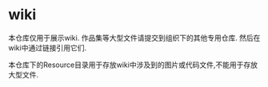 # wiki

本仓库仅用于展示wiki.
作品集等大型文件请提交到组织下的其他专用仓库.
然后在wiki中通过链接引用它们.


本仓库下的Resource目录用于存放wiki中涉及到的图片或代码文件,不能用于存放大型文件.
